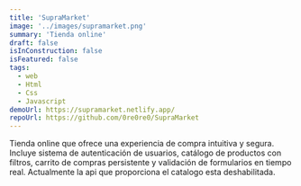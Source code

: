 ```yaml
---
title: 'SupraMarket'
image: '../images/supramarket.png'
summary: 'Tienda online'
draft: false
isInConstruction: false
isFeatured: false
tags:
  - web
  - Html
  - Css
  - Javascript
demoUrl: https://supramarket.netlify.app/
repoUrl: https://github.com/0re0re0/SupraMarket
---
```


Tienda online que ofrece una experiencia de compra intuitiva y segura. Incluye sistema de autenticación de usuarios, catálogo de productos con filtros, carrito de compras persistente y validación de formularios en tiempo real.
Actualmente la api que proporciona el catalogo esta deshabilitada.

